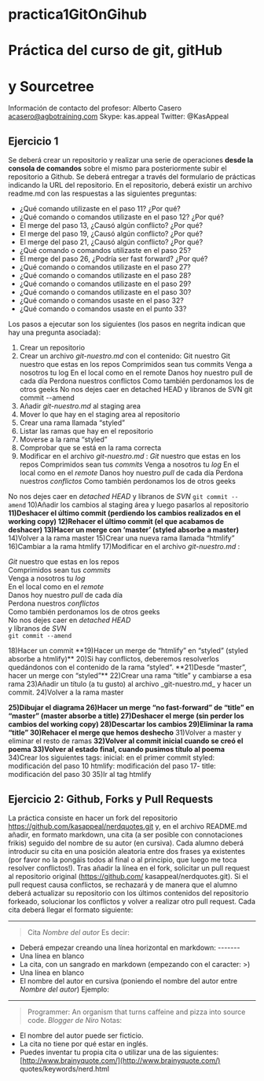 # practica1GitOnGihub

# Práctica del curso de git, gitHub

# y Sourcetree

Información de contacto del profesor:
Alberto Casero
acasero@agbotraining.com
Skype: kas.appeal
Twitter: @KasAppeal

## Ejercicio 1

Se deberá crear un repositorio y realizar una serie de operaciones **desde la consola de
comandos** sobre el mismo para posteriormente subir el repositorio a Github.
Se deberá entregar a través del formulario de prácticas indicando la URL del repositorio. En el
repositorio, deberá existir un archivo readme.md con las respuestas a las siguientes preguntas:

- ¿Qué comando utilizaste en el paso 11? ¿Por qué?
- ¿Qué comando o comandos utilizaste en el paso 12? ¿Por qué?
- El merge del paso 13, ¿Causó algún conflicto? ¿Por qué?
- El merge del paso 19, ¿Causó algún conflicto? ¿Por qué?
- El merge del paso 21, ¿Causó algún conflicto? ¿Por qué?
- ¿Qué comando o comandos utilizaste en el paso 25?
- El merge del paso 26, ¿Podría ser fast forward? ¿Por qué?
- ¿Qué comando o comandos utilizaste en el paso 27?
- ¿Qué comando o comandos utilizaste en el paso 28?
- ¿Qué comando o comandos utilizaste en el paso 29?
- ¿Qué comando o comandos utilizaste en el paso 30?
- ¿Qué comando o comandos usaste en el paso 32?
- ¿Qué comando o comandos usaste en el punto 33?

Los pasos a ejecutar son los siguientes (los pasos en negrita indican que hay una pregunta
asociada):

1. Crear un repositorio
2. Crear un archivo _git-nuestro.md_ con el contenido:
   Git nuestro
   Git nuestro que estas en los repos
   Comprimidos sean tus commits
   Venga a nosotros tu log
   En el local como en el remote
   Danos hoy nuestro pull de cada día
   Perdona nuestros conflictos
   Como también perdonamos los de otros geeks
   No nos dejes caer en detached HEAD
   y líbranos de SVN
   git commit --amend
3. Añadir _git-nuestro.md_ al staging area
4. Mover lo que hay en el staging area al repositorio
5. Crear una rama llamada “styled”
6. Listar las ramas que hay en el repositorio
7. Moverse a la rama “styled”
8. Comprobar que se está en la rama correcta
9. Modificar en el archivo _git-nuestro.md_ :
   _Git_ nuestro que estas en los repos
   Comprimidos sean tus _commits_
   Venga a nosotros tu _log_
   En el local como en el _remote_
   Danos hoy nuestro _pull_ de cada día
   Perdona nuestros _conflictos_
   Como también perdonamos los de otros geeks

No nos dejes caer en _detached HEAD_
y líbranos de _SVN_
`git commit --amend`
10)Añadir los cambios al staging área y luego pasarlos al repositorio
**11)Deshacer el último commit (perdiendo los cambios realizados en el working copy)
12)Rehacer el último commit (el que acabamos de deshacer)
13)Hacer un merge con ‘master’ (styled absorbe a master)**
14)Volver a la rama master
15)Crear una nueva rama llamada “htmlify”
16)Cambiar a la rama htmlify
17)Modificar en el archivo _git-nuestro.md_ :

<p><em>Git</em> nuestro que estas en los repos<br />
Comprimidos sean tus <em>commits</em><br />
Venga a nosotros tu <em>log</em><br />
En el local como en el <em>remote</em><br />
Danos hoy nuestro <em>pull</em> de cada día<br />
Perdona nuestros <em>conflictos</em><br />
Como también perdonamos los de otros geeks<br />
No nos dejes caer en <em>detached HEAD</em><br />
y líbranos de <em>SVN</em><br />
<code>git commit --amend</code></p>
18)Hacer un commit
**19)Hacer un merge de “htmlify” en “styled” (styled absorbe a htmlify)**
20)Si hay conflictos, deberemos resolverlos quedándonos con el contenido de la rama “styled”.
**21)Desde “master”, hacer un merge con “styled”**
22)Crear una rama “title” y cambiarse a esa rama
23)Añadir un título (a tu gusto) al archivo _git-nuestro.md_ y hacer un commit.
24)Volver a la rama master

**25)Dibujar el diagrama
26)Hacer un merge “no fast-forward” de “title” en “master” (master absorbe a title)
27)Deshacer el merge (sin perder los cambios del working copy)
28)Descartar los cambios
29)Eliminar la rama “title”
30)Rehacer el merge que hemos deshecho**
31)Volver a master y eliminar el resto de ramas
**32)Volver al commit inicial cuando se creó el poema
33)Volver al estado final, cuando pusimos título al poema**
34)Crear los siguientes tags:
inicial: en el primer commit
styled: modificación del paso 10
htmlify: modificación del paso 17-
title: modificación del paso 30
35)Ir al tag htmlify

## Ejercicio 2: Github, Forks y Pull Requests

La práctica consiste en hacer un fork del repositorio https://github.com/kasappeal/nerdquotes.git y,
en el archivo README.md añadir, en formato markdown, una cita (a ser posible con
connotaciones frikis) seguido del nombre de su autor (en cursiva).
Cada alumno deberá introducir su cita en una posición aleatoria entre dos frases ya existentes
(por favor no la pongáis todos al final o al principio, que luego me toca resolver conflictos!).
Tras añadir la línea en el fork, solicitar un pull request al repositorio original (https://github.com/
kasappeal/nerdquotes.git).
Si el pull request causa conflictos, se rechazará y de manera que el alumno deberá actualizar su
repositorio con los últimos contenidos del repositorio forkeado, solucionar los conflictos y volver a
realizar otro pull request.
Cada cita deberá llegar el formato siguiente:

---

> Cita
> _Nombre del autor_
> Es decir:

- Deberá empezar creando una línea horizontal en markdown: -------
- Una línea en blanco
- La cita, con un sangrado en markdown (empezando con el caracter: >)
- Una línea en blanco
- El nombre del autor en cursiva (poniendo el nombre del autor entre _Nombre del autor_)
  Ejemplo:

---

> Programmer: An organism that turns caffeine and pizza into source code.
> _Blogger de Niro_
> Notas:

- El nombre del autor puede ser ficticio.
- La cita no tiene por qué estar en inglés.
- Puedes inventar tu propia cita o utilizar una de las siguientes: [http://www.brainyquote.com/](http://www.brainyquote.com/)
  quotes/keywords/nerd.html
